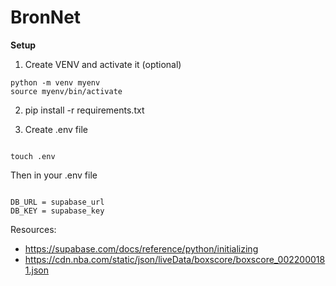 # BronNet

**Setup**

1. Create VENV and activate it (optional) 

```
python -m venv myenv    
source myenv/bin/activate

```

2. pip install -r requirements.txt

3. Create .env file

```

touch .env

```
Then in your .env file

```

DB_URL = supabase_url
DB_KEY = supabase_key

```

Resources:
- https://supabase.com/docs/reference/python/initializing
- https://cdn.nba.com/static/json/liveData/boxscore/boxscore_0022000181.json

